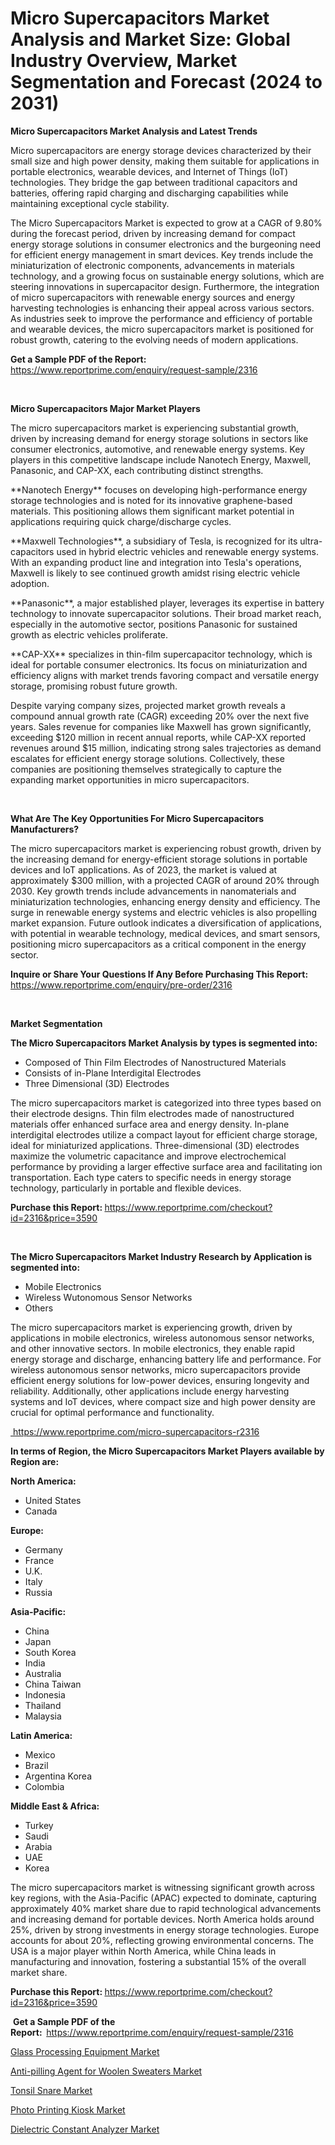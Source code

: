 <p><h1>Micro Supercapacitors Market Analysis and Market Size: Global Industry Overview, Market Segmentation and Forecast (2024 to 2031)</h1></p><p><strong>Micro Supercapacitors Market Analysis and Latest Trends</strong></p>
<p><p>Micro supercapacitors are energy storage devices characterized by their small size and high power density, making them suitable for applications in portable electronics, wearable devices, and Internet of Things (IoT) technologies. They bridge the gap between traditional capacitors and batteries, offering rapid charging and discharging capabilities while maintaining exceptional cycle stability.</p><p>The Micro Supercapacitors Market is expected to grow at a CAGR of 9.80% during the forecast period, driven by increasing demand for compact energy storage solutions in consumer electronics and the burgeoning need for efficient energy management in smart devices. Key trends include the miniaturization of electronic components, advancements in materials technology, and a growing focus on sustainable energy solutions, which are steering innovations in supercapacitor design. Furthermore, the integration of micro supercapacitors with renewable energy sources and energy harvesting technologies is enhancing their appeal across various sectors. As industries seek to improve the performance and efficiency of portable and wearable devices, the micro supercapacitors market is positioned for robust growth, catering to the evolving needs of modern applications.</p></p>
<p><strong>Get a Sample PDF of the Report:&nbsp;</strong> <a href="https://www.reportprime.com/enquiry/request-sample/2316">https://www.reportprime.com/enquiry/request-sample/2316</a></p>
<p>&nbsp;</p>
<p><strong>Micro Supercapacitors Major Market Players</strong></p>
<p><p>The micro supercapacitors market is experiencing substantial growth, driven by increasing demand for energy storage solutions in sectors like consumer electronics, automotive, and renewable energy systems. Key players in this competitive landscape include Nanotech Energy, Maxwell, Panasonic, and CAP-XX, each contributing distinct strengths.</p><p>**Nanotech Energy** focuses on developing high-performance energy storage technologies and is noted for its innovative graphene-based materials. This positioning allows them significant market potential in applications requiring quick charge/discharge cycles. </p><p>**Maxwell Technologies**, a subsidiary of Tesla, is recognized for its ultra-capacitors used in hybrid electric vehicles and renewable energy systems. With an expanding product line and integration into Tesla's operations, Maxwell is likely to see continued growth amidst rising electric vehicle adoption.</p><p>**Panasonic**, a major established player, leverages its expertise in battery technology to innovate supercapacitor solutions. Their broad market reach, especially in the automotive sector, positions Panasonic for sustained growth as electric vehicles proliferate.</p><p>**CAP-XX** specializes in thin-film supercapacitor technology, which is ideal for portable consumer electronics. Its focus on miniaturization and efficiency aligns with market trends favoring compact and versatile energy storage, promising robust future growth.</p><p>Despite varying company sizes, projected market growth reveals a compound annual growth rate (CAGR) exceeding 20% over the next five years. Sales revenue for companies like Maxwell has grown significantly, exceeding $120 million in recent annual reports, while CAP-XX reported revenues around $15 million, indicating strong sales trajectories as demand escalates for efficient energy storage solutions. Collectively, these companies are positioning themselves strategically to capture the expanding market opportunities in micro supercapacitors.</p></p>
<p>&nbsp;</p>
<p><strong>What Are The Key Opportunities For Micro Supercapacitors Manufacturers?</strong></p>
<p><p>The micro supercapacitors market is experiencing robust growth, driven by the increasing demand for energy-efficient storage solutions in portable devices and IoT applications. As of 2023, the market is valued at approximately $300 million, with a projected CAGR of around 20% through 2030. Key growth trends include advancements in nanomaterials and miniaturization technologies, enhancing energy density and efficiency. The surge in renewable energy systems and electric vehicles is also propelling market expansion. Future outlook indicates a diversification of applications, with potential in wearable technology, medical devices, and smart sensors, positioning micro supercapacitors as a critical component in the energy sector.</p></p>
<p><strong>Inquire or Share Your Questions If Any Before Purchasing This Report:</strong> <a href="https://www.reportprime.com/enquiry/pre-order/2316">https://www.reportprime.com/enquiry/pre-order/2316</a></p>
<p>&nbsp;</p>
<p><strong>Market Segmentation</strong></p>
<p><strong>The Micro Supercapacitors Market Analysis by types is segmented into:</strong></p>
<p><ul><li>Composed of Thin Film Electrodes of Nanostructured Materials</li><li>Consists of in-Plane Interdigital Electrodes</li><li>Three Dimensional (3D) Electrodes</li></ul></p>
<p><p>The micro supercapacitors market is categorized into three types based on their electrode designs. Thin film electrodes made of nanostructured materials offer enhanced surface area and energy density. In-plane interdigital electrodes utilize a compact layout for efficient charge storage, ideal for miniaturized applications. Three-dimensional (3D) electrodes maximize the volumetric capacitance and improve electrochemical performance by providing a larger effective surface area and facilitating ion transportation. Each type caters to specific needs in energy storage technology, particularly in portable and flexible devices.</p></p>
<p><strong>Purchase this Report:&nbsp;</strong><a href="https://www.reportprime.com/checkout?id=2316&price=3590">https://www.reportprime.com/checkout?id=2316&price=3590</a></p>
<p>&nbsp;</p>
<p><strong>The Micro Supercapacitors Market Industry Research by Application is segmented into:</strong></p>
<p><ul><li>Mobile Electronics</li><li>Wireless Wutonomous Sensor Networks</li><li>Others</li></ul></p>
<p><p>The micro supercapacitors market is experiencing growth, driven by applications in mobile electronics, wireless autonomous sensor networks, and other innovative sectors. In mobile electronics, they enable rapid energy storage and discharge, enhancing battery life and performance. For wireless autonomous sensor networks, micro supercapacitors provide efficient energy solutions for low-power devices, ensuring longevity and reliability. Additionally, other applications include energy harvesting systems and IoT devices, where compact size and high power density are crucial for optimal performance and functionality.</p></p>
<p><a href="https://www.reportprime.com/micro-supercapacitors-r2316">&nbsp;https://www.reportprime.com/micro-supercapacitors-r2316</a></p>
<p><strong>In terms of Region, the Micro Supercapacitors Market Players available by Region are:</strong></p>
<p>
    <p> <strong> North America: </strong>
        <ul>
            <li>United States</li>
            <li>Canada</li>
        </ul>
        </p> 
    <p> <strong> Europe: </strong>
        <ul>
            <li>Germany</li>
            <li>France</li>
            <li>U.K.</li>
            <li>Italy</li>
            <li>Russia</li>
        </ul>
        </p> 
    <p> <strong> Asia-Pacific: </strong>
        <ul>
            <li>China</li>
            <li>Japan</li>
            <li>South Korea</li>
            <li>India</li>
            <li>Australia</li>
            <li>China Taiwan</li>
            <li>Indonesia</li>
            <li>Thailand</li>
            <li>Malaysia</li>
        </ul>
        </p> 
    <p> <strong> Latin America: </strong>
        <ul>
            <li>Mexico</li>
            <li>Brazil</li>
            <li>Argentina Korea</li>
            <li>Colombia</li>
        </ul>
        </p> 
    <p> <strong> Middle East & Africa: </strong>
        <ul>
            <li>Turkey</li>
            <li>Saudi</li>
            <li>Arabia</li>
            <li>UAE</li>
            <li>Korea</li>
        </ul>
    </p>
    </p>
<p><p>The micro supercapacitors market is witnessing significant growth across key regions, with the Asia-Pacific (APAC) expected to dominate, capturing approximately 40% market share due to rapid technological advancements and increasing demand for portable devices. North America holds around 25%, driven by strong investments in energy storage technologies. Europe accounts for about 20%, reflecting growing environmental concerns. The USA is a major player within North America, while China leads in manufacturing and innovation, fostering a substantial 15% of the overall market share.</p></p>
<p><strong>Purchase this Report: </strong><a href="https://www.reportprime.com/checkout?id=2316&price=3590">https://www.reportprime.com/checkout?id=2316&price=3590</a></p>
<p>&nbsp;<strong>Get a Sample PDF of the Report:&nbsp;&nbsp;</strong><a href="https://www.reportprime.com/enquiry/request-sample/2316">https://www.reportprime.com/enquiry/request-sample/2316</a></p>
<p><strong></strong></p>
<p><p><a href="https://www.linkedin.com/pulse/glass-processing-equipment-industry-sector-market-dynamics-wxmzc?trackingId=aAId%2BWqmREKIzhOrEkMT0g%3D%3D">Glass Processing Equipment Market</a></p><p><a href="https://issuu.com/reportprime-2/docs/anti-pilling-agent-for-woolen-sweat_e3c4aeeb57b735">Anti-pilling Agent for Woolen Sweaters Market</a></p><p><a href="https://medium.com/@anggimontokjleb_6541/strategic-roadmap-global-tonsil-snare-market-insights-and-opportunities-2024-2031-3aed9653eba9">Tonsil Snare Market</a></p><p><a href="https://www.linkedin.com/pulse/photo-printing-kiosk-market-size-share-analysis-growth-trends-8jokf?trackingId=qE8iBrAZTW6JZdwKgvMpPQ%3D%3D">Photo Printing Kiosk Market</a></p><p><a href="https://issuu.com/reportprime-2/docs/dielectric-constant-analyzer-market_90c7e707706a44">Dielectric Constant Analyzer Market</a></p></p>